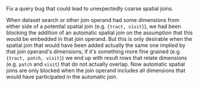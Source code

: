 Fix a query bug that could lead to unexpectedly coarse spatial joins.

When dataset search or other join operand had some dimensions from either side of a potential spatial join (e.g. `{tract, visit}`), we had been blocking the addition of an automatic spatial join on the assumption that this would be embedded in that join operand.
But this is only desirable when the spatial join that would have been added actually the same one implied by that join operand's dimensions; if it's something more fine grained (e.g. `{tract, patch, visit}`) we end up with result rows that relate dimensions (e.g. `patch` and `visit`) that do not actually overlap.
Now automatic spatial joins are only blocked when the join operand includes all dimensions that would have participated in the automatic join.
